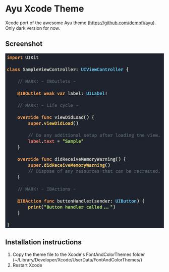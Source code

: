# Ayu Xcode Theme
Xcode port of the awesome Ayu theme (https://github.com/dempfi/ayu).
Only dark version for now.

## Screenshot
![Xcode Ayu Dark](/screenshot.png "Xcode Ayu Dark")

## Installation instructions

1. Copy the theme file to the Xcode's FontAndColorThemes folder (~/Library/Developer/Xcode/UserData/FontAndColorThemes/)
2. Restart Xcode
